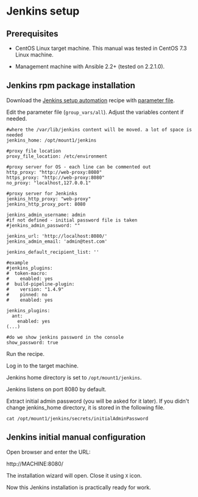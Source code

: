 # Jenkins setup

## Prerequisites

- CentOS Linux target machine.
  This manual was tested in CentOS 7.3 Linux machine.
  
- Management machine with Ansible 2.2+ (tested on 2.2.1.0).


## Jenkins rpm package installation

Download the [Jenkins setup automation](jenkins-setup.yaml) recipe with [parameter file](group_vars/all).

Edit the parameter file (`group_vars/all`). Adjust the variables content if needed.

```
#where the /var/lib/jenkins content will be moved. a lot of space is needed
jenkins_home: /opt/mount1/jenkins

#proxy file location
proxy_file_location: /etc/environment

#proxy server for OS - each line can be commented out
http_proxy: "http://web-proxy:8080"
https_proxy: "http://web-proxy:8080"
no_proxy: "localhost,127.0.0.1"

#proxy server for Jenkinks
jenkins_http_proxy: "web-proxy"
jenkins_http_proxy_port: 8080

jenkins_admin_username: admin
#if not defined - initial password file is taken
#jenkins_admin_password: ""

jenkins_url: 'http://localhost:8080/'
jenkins_admin_email: 'admin@test.com'

jenkins_default_recipient_list: ''

#example
#jenkins_plugins:
#  token-macro:
#    enabled: yes
#  build-pipeline-plugin:
#    version: "1.4.9"
#    pinned: no
#    enabled: yes

jenkins_plugins:
  ant:
    enabled: yes
(...)

#do we show jenkins password in the console
show_password: true
```

Run the recipe.

Log in to the target machine.

Jenkins home directory is set to `/opt/mount1/jenkins`.

Jenkins listens on port 8080 by default.

Extract initial admin password (you will be asked for it later). If you didn't change jenkins_home directory, it is stored in the following file.

```
cat /opt/mount1/jenkins/secrets/initialAdminPassword
```


## Jenkins initial manual configuration

Open browser and enter the URL:

http://MACHINE:8080/

The installation wizard will open. Close it using `X` icon.

Now this Jenkins installation is practically ready for work.


